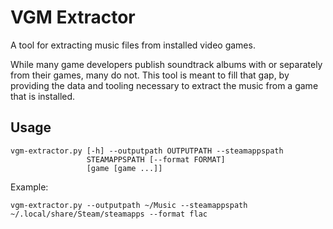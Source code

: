 # VGM Extractor

A tool for extracting music files from installed video games.

While many game developers publish soundtrack albums with or separately from their games, many do not. This tool is meant to fill that gap, by providing the data and tooling necessary to extract the music from a game that is installed.

## Usage

    vgm-extractor.py [-h] --outputpath OUTPUTPATH --steamappspath
                     STEAMAPPSPATH [--format FORMAT]
                     [game [game ...]]

Example:

    vgm-extractor.py --outputpath ~/Music --steamappspath ~/.local/share/Steam/steamapps --format flac
